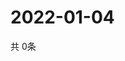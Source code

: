 # 2022-01-04
  共 0条

  <!-- BEGIN -->
  <!-- 最后更新时间Tue Jan 04 2022 03:06:20 GMT+0000 (Coordinated Universal Time) -->
  
  <!-- END -->
  
  
